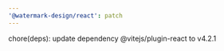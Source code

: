 ```yaml
---
'@watermark-design/react': patch
---
```


chore(deps): update dependency @vitejs/plugin-react to v4.2.1
